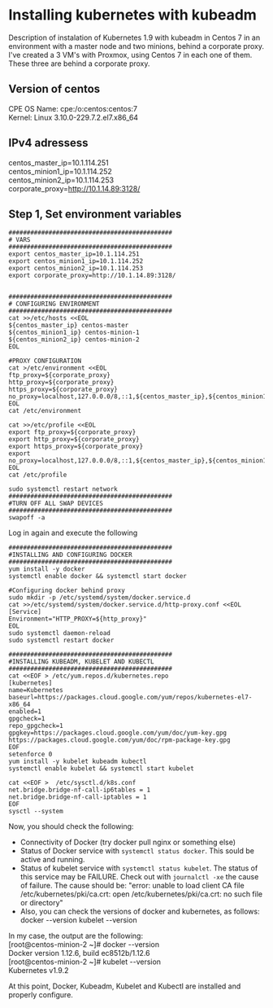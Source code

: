 # Installing kubernetes with kubeadm
Description of instalation of Kubernetes 1.9 with kubeadm in Centos 7 in an environment with a master node and two minions, behind a corporate proxy. I've created a 3 VM's with Proxmox, using Centos 7 in each one of them. These three are behind a corporate proxy.

## Version of centos
CPE OS Name: cpe:/o:centos:centos:7<br />
Kernel: Linux 3.10.0-229.7.2.el7.x86_64<br />

## IPv4 adressess
centos_master_ip=10.1.114.251<br />
centos_minion1_ip=10.1.114.252<br />
centos_minion2_ip=10.1.114.253<br />
corporate_proxy=http://10.1.14.89:3128/<br />


## Step 1, Set environment variables 

    #############################################
    # VARS
    #############################################
    export centos_master_ip=10.1.114.251
    export centos_minion1_ip=10.1.114.252
    export centos_minion2_ip=10.1.114.253
    export corporate_proxy=http://10.1.14.89:3128/
    
    
    #############################################
    # CONFIGURING ENVIRONMENT
    #############################################
    cat >>/etc/hosts <<EOL
    ${centos_master_ip} centos-master 
    ${centos_minion1_ip} centos-minion-1 
    ${centos_minion2_ip} centos-minion-2 
    EOL
    
    #PROXY CONFIGURATION
    cat >/etc/environment <<EOL
    ftp_proxy=${corporate_proxy}
    http_proxy=${corporate_proxy}
    https_proxy=${corporate_proxy}
    no_proxy=localhost,127.0.0.0/8,::1,${centos_master_ip},${centos_minion1_ip},${centos_minion2_ip}
    EOL
    cat /etc/environment
    
    cat >>/etc/profile <<EOL
    export ftp_proxy=${corporate_proxy}
    export http_proxy=${corporate_proxy}
    export https_proxy=${corporate_proxy}
    export no_proxy=localhost,127.0.0.0/8,::1,${centos_master_ip},${centos_minion1_ip},${centos_minion2_ip}
    EOL
    cat /etc/profile  
    
    sudo systemctl restart network
    #############################################
    #TURN OFF ALL SWAP DEVICES 
    #############################################
    swapoff -a
    
Log in again and execute the following <br />

    #############################################
    #INSTALLING AND CONFIGURING DOCKER
    #############################################
    yum install -y docker
    systemctl enable docker && systemctl start docker
    
    #Configuring docker behind proxy
    sudo mkdir -p /etc/systemd/system/docker.service.d
    cat >>/etc/systemd/system/docker.service.d/http-proxy.conf <<EOL
    [Service]
    Environment="HTTP_PROXY=${http_proxy}"
    EOL
    sudo systemctl daemon-reload
    sudo systemctl restart docker
    
    #############################################
    #INSTALLING KUBEADM, KUBELET AND KUBECTL
    #############################################
    cat <<EOF > /etc/yum.repos.d/kubernetes.repo
    [kubernetes]
    name=Kubernetes
    baseurl=https://packages.cloud.google.com/yum/repos/kubernetes-el7-x86_64
    enabled=1
    gpgcheck=1
    repo_gpgcheck=1
    gpgkey=https://packages.cloud.google.com/yum/doc/yum-key.gpg https://packages.cloud.google.com/yum/doc/rpm-package-key.gpg
    EOF
    setenforce 0
    yum install -y kubelet kubeadm kubectl
    systemctl enable kubelet && systemctl start kubelet
    
    cat <<EOF >  /etc/sysctl.d/k8s.conf
    net.bridge.bridge-nf-call-ip6tables = 1
    net.bridge.bridge-nf-call-iptables = 1
    EOF
    sysctl --system



Now, you should check the following: 
* Connectivity of Docker (try docker pull nginx or something else)
* Status of Docker service with ``systemctl status docker``. This sould be active and running.
* Status of kubelet service with ``systemctl status kubelet``. The status of this service may be FAILURE. Check out with ``journalctl -xe`` the cause of failure. The cause should be: "error: unable to load client CA file /etc/kubernetes/pki/ca.crt: open /etc/kubernetes/pki/ca.crt: no such file or directory"
* Also, you can check the versions of docker and kubernetes, as follows:
docker --version
kubelet --version

In my case, the output are the following: <br />
[root@centos-minion-2 ~]# docker --version <br />
Docker version 1.12.6, build ec8512b/1.12.6 <br />
[root@centos-minion-2 ~]# kubelet --version <br />
Kubernetes v1.9.2


At this point, Docker, Kubeadm, Kubelet and Kubectl are installed and properly configure.







